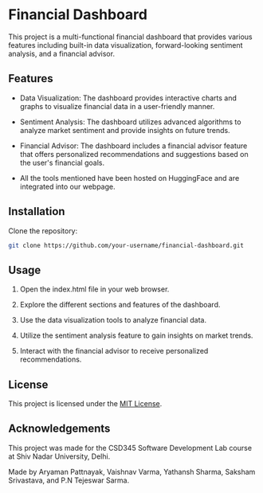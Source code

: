 # Financial Dashboard

This project is a multi-functional financial dashboard that provides various features including built-in data visualization, forward-looking sentiment analysis, and a financial advisor.

## Features

- Data Visualization: The dashboard provides interactive charts and graphs to visualize financial data in a user-friendly manner.

- Sentiment Analysis: The dashboard utilizes advanced algorithms to analyze market sentiment and provide insights on future trends.

- Financial Advisor: The dashboard includes a financial advisor feature that offers personalized recommendations and suggestions based on the user's financial goals.

- All the tools mentioned have been hosted on HuggingFace and are integrated into our webpage.

## Installation

Clone the repository:
   ```bash
   git clone https://github.com/your-username/financial-dashboard.git
   ```

## Usage

1. Open the index.html file in your web browser.

2. Explore the different sections and features of the dashboard.

3. Use the data visualization tools to analyze financial data.

4. Utilize the sentiment analysis feature to gain insights on market trends.

5. Interact with the financial advisor to receive personalized recommendations.

## License

This project is licensed under the [MIT License](LICENSE).

## Acknowledgements

This project was made for the CSD345 Software Development Lab course at Shiv Nadar University, Delhi.

Made by Aryaman Pattnayak, Vaishnav Varma, Yathansh Sharma, Saksham Srivastava, and P.N Tejeswar Sarma.
